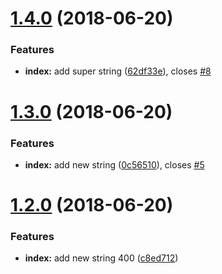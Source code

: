 # [1.4.0](https://github.com/frontity/ci/compare/v1.3.0...v1.4.0) (2018-06-20)


### Features

* **index:** add super string ([62df33e](https://github.com/frontity/ci/commit/62df33e)), closes [#8](https://github.com/frontity/ci/issues/8)

# [1.3.0](https://github.com/frontity/ci/compare/v1.2.0...v1.3.0) (2018-06-20)


### Features

* **index:** add new string ([0c56510](https://github.com/frontity/ci/commit/0c56510)), closes [#5](https://github.com/frontity/ci/issues/5)

# [1.2.0](https://github.com/frontity/ci/compare/v1.1.0...v1.2.0) (2018-06-20)


### Features

* **index:** add new string 400 ([c8ed712](https://github.com/frontity/ci/commit/c8ed712))
